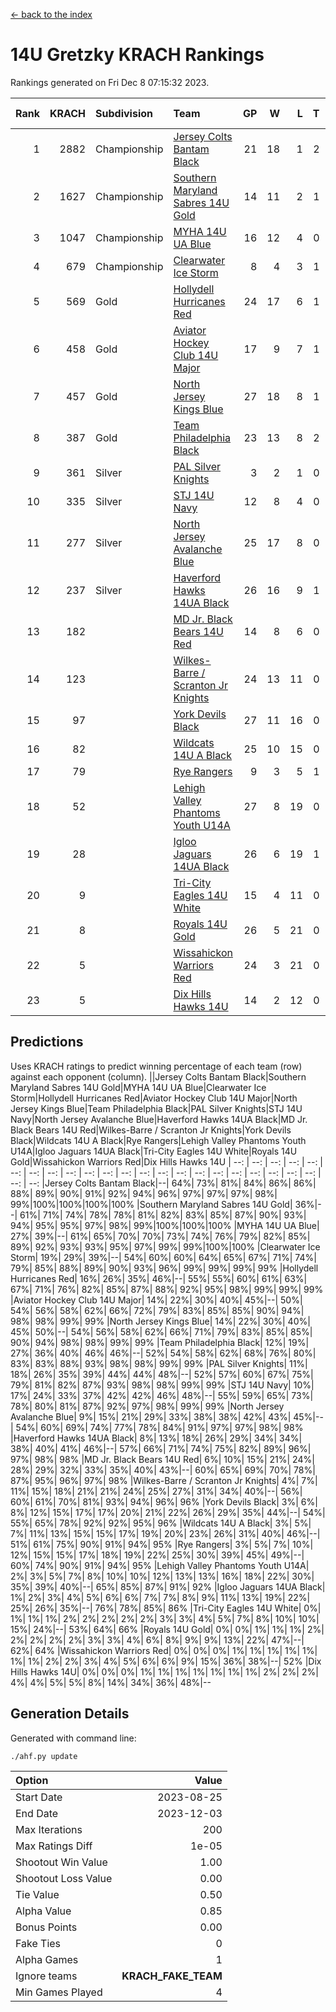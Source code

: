 [<- back to the index](readme.md)
# 14U Gretzky KRACH Rankings
Rankings generated on Fri Dec  8 07:15:32 2023.

Rank|KRACH|Subdivision|Team|GP|W|L|T|OTW|OTL|SoS|Exp Wins|Win Diff
---:|---:|:---|:---|---:|---:|---:|---:|---:|---:|---:|---:|---:
1|2882|Championship|[Jersey Colts Bantam Black](https://gamesheetstats.com/seasons/3659/teams/140580/schedule)|21|18|1|2|2|0|350|19.8|-0.0
2|1627|Championship|[Southern Maryland Sabres 14U Gold](https://gamesheetstats.com/seasons/3659/teams/140588/schedule)|14|11|2|1|0|0|465|12.3|-0.0
3|1047|Championship|[MYHA 14U UA Blue](https://gamesheetstats.com/seasons/3659/teams/140583/schedule)|16|12|4|0|2|2|469|12.8|-0.0
4|679|Championship|[Clearwater Ice Storm](https://gamesheetstats.com/seasons/3659/teams/142500/schedule)|8|4|3|1|0|0|802|5.3|-0.0
5|569|Gold|[Hollydell Hurricanes Red](https://gamesheetstats.com/seasons/3659/teams/140578/schedule)|24|17|6|1|1|1|399|18.4|0.0
6|458|Gold|[Aviator Hockey Club 14U Major](https://gamesheetstats.com/seasons/3659/teams/140575/schedule)|17|9|7|1|1|1|722|10.3|-0.0
7|457|Gold|[North Jersey Kings Blue](https://gamesheetstats.com/seasons/3659/teams/140585/schedule)|27|18|8|1|3|1|435|19.4|0.0
8|387|Gold|[Team Philadelphia Black](https://gamesheetstats.com/seasons/3659/teams/140590/schedule)|23|13|8|2|2|2|609|14.8|-0.0
9|361|Silver|[PAL Silver Knights](https://gamesheetstats.com/seasons/3659/teams/140614/schedule)|3|2|1|0|0|0|232|2.8|-0.0
10|335|Silver|[STJ 14U Navy](https://gamesheetstats.com/seasons/3659/teams/140589/schedule)|12|8|4|0|0|1|403|8.9|0.0
11|277|Silver|[North Jersey Avalanche Blue](https://gamesheetstats.com/seasons/3659/teams/140584/schedule)|25|17|8|0|0|1|306|17.9|0.0
12|237|Silver|[Haverford Hawks 14UA Black](https://gamesheetstats.com/seasons/3659/teams/140577/schedule)|26|16|9|1|0|2|327|17.4|0.0
13|182||[MD Jr. Black Bears 14U Red](https://gamesheetstats.com/seasons/3659/teams/140581/schedule)|14|8|6|0|0|1|213|8.9|0.0
14|123||[Wilkes-Barre / Scranton Jr Knights](https://gamesheetstats.com/seasons/3659/teams/140593/schedule)|24|13|11|0|2|0|229|13.9|0.0
15|97||[York Devils Black](https://gamesheetstats.com/seasons/3659/teams/140595/schedule)|27|11|16|0|1|0|444|11.9|0.0
16|82||[Wildcats 14U A Black](https://gamesheetstats.com/seasons/3659/teams/140592/schedule)|25|10|15|0|1|2|519|10.9|0.0
17|79||[Rye Rangers](https://gamesheetstats.com/seasons/3659/teams/140587/schedule)|9|3|5|1|1|1|338|4.4|0.0
18|52||[Lehigh Valley Phantoms Youth U14A](https://gamesheetstats.com/seasons/3659/teams/140582/schedule)|27|8|19|0|0|0|527|8.9|0.0
19|28||[Igloo Jaguars 14UA Black](https://gamesheetstats.com/seasons/3659/teams/140579/schedule)|26|6|19|1|0|0|426|7.4|0.0
20|9||[Tri-City Eagles 14U White](https://gamesheetstats.com/seasons/3659/teams/140591/schedule)|15|4|11|0|0|0|123|4.9|0.0
21|8||[Royals 14U Gold](https://gamesheetstats.com/seasons/3659/teams/140586/schedule)|26|5|21|0|0|1|130|5.9|0.0
22|5||[Wissahickon Warriors Red](https://gamesheetstats.com/seasons/3659/teams/140594/schedule)|24|3|21|0|0|0|202|3.9|0.0
23|5||[Dix Hills Hawks 14U](https://gamesheetstats.com/seasons/3659/teams/140576/schedule)|14|2|12|0|0|0|169|2.9|0.0

## Predictions
Uses KRACH ratings to predict winning percentage of each team (row) against each opponent (column).
||Jersey Colts Bantam Black|Southern Maryland Sabres 14U Gold|MYHA 14U UA Blue|Clearwater Ice Storm|Hollydell Hurricanes Red|Aviator Hockey Club 14U Major|North Jersey Kings Blue|Team Philadelphia Black|PAL Silver Knights|STJ 14U Navy|North Jersey Avalanche Blue|Haverford Hawks 14UA Black|MD Jr. Black Bears 14U Red|Wilkes-Barre / Scranton Jr Knights|York Devils Black|Wildcats 14U A Black|Rye Rangers|Lehigh Valley Phantoms Youth U14A|Igloo Jaguars 14UA Black|Tri-City Eagles 14U White|Royals 14U Gold|Wissahickon Warriors Red|Dix Hills Hawks 14U
| --: | --: | --: | --: | --: | --: | --: | --: | --: | --: | --: | --: | --: | --: | --: | --: | --: | --: | --: | --: | --: | --: | --: | --: 
|Jersey Colts Bantam Black|--| 64%| 73%| 81%| 84%| 86%| 86%| 88%| 89%| 90%| 91%| 92%| 94%| 96%| 97%| 97%| 97%| 98%| 99%|100%|100%|100%|100%
|Southern Maryland Sabres 14U Gold| 36%|--| 61%| 71%| 74%| 78%| 78%| 81%| 82%| 83%| 85%| 87%| 90%| 93%| 94%| 95%| 95%| 97%| 98%| 99%|100%|100%|100%
|MYHA 14U UA Blue| 27%| 39%|--| 61%| 65%| 70%| 70%| 73%| 74%| 76%| 79%| 82%| 85%| 89%| 92%| 93%| 93%| 95%| 97%| 99%| 99%|100%|100%
|Clearwater Ice Storm| 19%| 29%| 39%|--| 54%| 60%| 60%| 64%| 65%| 67%| 71%| 74%| 79%| 85%| 88%| 89%| 90%| 93%| 96%| 99%| 99%| 99%| 99%
|Hollydell Hurricanes Red| 16%| 26%| 35%| 46%|--| 55%| 55%| 60%| 61%| 63%| 67%| 71%| 76%| 82%| 85%| 87%| 88%| 92%| 95%| 98%| 99%| 99%| 99%
|Aviator Hockey Club 14U Major| 14%| 22%| 30%| 40%| 45%|--| 50%| 54%| 56%| 58%| 62%| 66%| 72%| 79%| 83%| 85%| 85%| 90%| 94%| 98%| 98%| 99%| 99%
|North Jersey Kings Blue| 14%| 22%| 30%| 40%| 45%| 50%|--| 54%| 56%| 58%| 62%| 66%| 71%| 79%| 83%| 85%| 85%| 90%| 94%| 98%| 98%| 99%| 99%
|Team Philadelphia Black| 12%| 19%| 27%| 36%| 40%| 46%| 46%|--| 52%| 54%| 58%| 62%| 68%| 76%| 80%| 83%| 83%| 88%| 93%| 98%| 98%| 99%| 99%
|PAL Silver Knights| 11%| 18%| 26%| 35%| 39%| 44%| 44%| 48%|--| 52%| 57%| 60%| 67%| 75%| 79%| 81%| 82%| 87%| 93%| 98%| 98%| 99%| 99%
|STJ 14U Navy| 10%| 17%| 24%| 33%| 37%| 42%| 42%| 46%| 48%|--| 55%| 59%| 65%| 73%| 78%| 80%| 81%| 87%| 92%| 97%| 98%| 99%| 99%
|North Jersey Avalanche Blue|  9%| 15%| 21%| 29%| 33%| 38%| 38%| 42%| 43%| 45%|--| 54%| 60%| 69%| 74%| 77%| 78%| 84%| 91%| 97%| 97%| 98%| 98%
|Haverford Hawks 14UA Black|  8%| 13%| 18%| 26%| 29%| 34%| 34%| 38%| 40%| 41%| 46%|--| 57%| 66%| 71%| 74%| 75%| 82%| 89%| 96%| 97%| 98%| 98%
|MD Jr. Black Bears 14U Red|  6%| 10%| 15%| 21%| 24%| 28%| 29%| 32%| 33%| 35%| 40%| 43%|--| 60%| 65%| 69%| 70%| 78%| 87%| 95%| 96%| 97%| 98%
|Wilkes-Barre / Scranton Jr Knights|  4%|  7%| 11%| 15%| 18%| 21%| 21%| 24%| 25%| 27%| 31%| 34%| 40%|--| 56%| 60%| 61%| 70%| 81%| 93%| 94%| 96%| 96%
|York Devils Black|  3%|  6%|  8%| 12%| 15%| 17%| 17%| 20%| 21%| 22%| 26%| 29%| 35%| 44%|--| 54%| 55%| 65%| 78%| 92%| 92%| 95%| 96%
|Wildcats 14U A Black|  3%|  5%|  7%| 11%| 13%| 15%| 15%| 17%| 19%| 20%| 23%| 26%| 31%| 40%| 46%|--| 51%| 61%| 75%| 90%| 91%| 94%| 95%
|Rye Rangers|  3%|  5%|  7%| 10%| 12%| 15%| 15%| 17%| 18%| 19%| 22%| 25%| 30%| 39%| 45%| 49%|--| 60%| 74%| 90%| 91%| 94%| 95%
|Lehigh Valley Phantoms Youth U14A|  2%|  3%|  5%|  7%|  8%| 10%| 10%| 12%| 13%| 13%| 16%| 18%| 22%| 30%| 35%| 39%| 40%|--| 65%| 85%| 87%| 91%| 92%
|Igloo Jaguars 14UA Black|  1%|  2%|  3%|  4%|  5%|  6%|  6%|  7%|  7%|  8%|  9%| 11%| 13%| 19%| 22%| 25%| 26%| 35%|--| 76%| 78%| 85%| 86%
|Tri-City Eagles 14U White|  0%|  1%|  1%|  1%|  2%|  2%|  2%|  2%|  2%|  3%|  3%|  4%|  5%|  7%|  8%| 10%| 10%| 15%| 24%|--| 53%| 64%| 66%
|Royals 14U Gold|  0%|  0%|  1%|  1%|  1%|  2%|  2%|  2%|  2%|  2%|  3%|  3%|  4%|  6%|  8%|  9%|  9%| 13%| 22%| 47%|--| 62%| 64%
|Wissahickon Warriors Red|  0%|  0%|  0%|  1%|  1%|  1%|  1%|  1%|  1%|  1%|  2%|  2%|  3%|  4%|  5%|  6%|  6%|  9%| 15%| 36%| 38%|--| 52%
|Dix Hills Hawks 14U|  0%|  0%|  0%|  1%|  1%|  1%|  1%|  1%|  1%|  1%|  2%|  2%|  2%|  4%|  4%|  5%|  5%|  8%| 14%| 34%| 36%| 48%|--

## Generation Details

Generated with command line:
```
./ahf.py update
```

| Option | Value |
| :----- | ----: |
| Start Date | 2023-08-25 |
| End Date | 2023-12-03 |
| Max Iterations | 200 |
| Max Ratings Diff | 1e-05 |
| Shootout Win Value | 1.00 |
| Shootout Loss Value | 0.00 |
| Tie Value | 0.50 |
| Alpha Value | 0.85 |
| Bonus Points | 0.00 |
| Fake Ties | 0 |
| Alpha Games | 1 |
| Ignore teams | __KRACH_FAKE_TEAM__ |
| Min Games Played | 4 |

